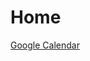 Home
====

[Google Calendar](https://www.google.com/calendar/embed?src=1cqoma55e1aks03i9jj88jkefk%40group.calendar.google.com&ctz=America/New_York)

